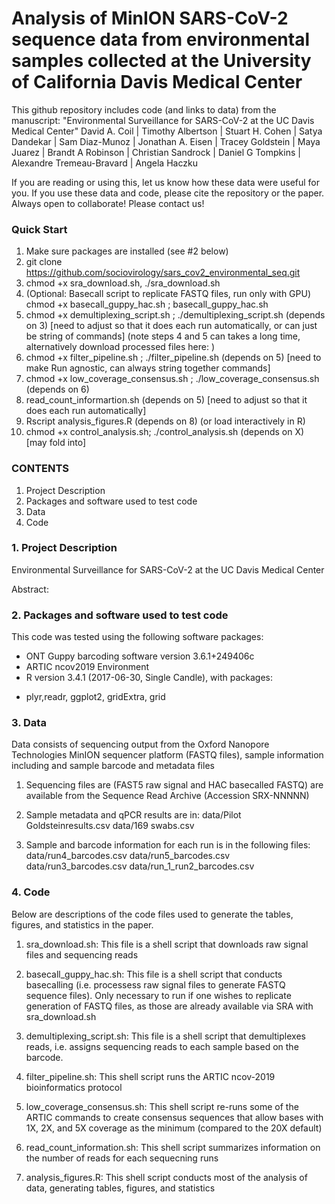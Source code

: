 # Analysis of MinION SARS-CoV-2 sequence data from environmental samples collected at the University of California Davis Medical Center

This github repository includes code (and links to data) from the manuscript:
"Environmental Surveillance for SARS-CoV-2 at the UC Davis Medical Center"
David A. Coil | Timothy Albertson | Stuart H. Cohen | Satya Dandekar | Sam Diaz-Munoz | Jonathan A. Eisen | Tracey Goldstein | Maya Juarez | Brandt A Robinson | Christian Sandrock | Daniel G Tompkins | Alexandre Tremeau-Bravard | Angela Haczku

If you are reading or using this, let us know how these data were useful for you. If you use these data and code, please cite the repository or the paper. Always open to collaborate! Please contact us!

### Quick Start
1. Make sure packages are installed (see #2 below)
2. git clone https://github.com/sociovirology/sars_cov2_environmental_seq.git
3. chmod +x sra_download.sh, ./sra_download.sh
4. (Optional: Basecall script to replicate FASTQ files, run only with GPU) chmod +x basecall_guppy_hac.sh ; basecall_guppy_hac.sh
5. chmod +x demultiplexing_script.sh ; ./demultiplexing_script.sh (depends on 3) [need to adjust so that it does each run automatically, or can just be string of commands]
(note steps 4 and 5 can takes a long time, alternatively download processed files here: )
6. chmod +x filter_pipeline.sh ; ./filter_pipeline.sh (depends on 5) [need to make Run agnostic, can always string together commands]
7. chmod +x low_coverage_consensus.sh ; ./low_coverage_consensus.sh (depends on 6)
8. read_count_informartion.sh (depends on 5) [need to adjust so that it does each run automatically]
9. Rscript analysis_figures.R (depends on 8) (or load interactively in R)
10. chmod +x control_analysis.sh; ./control_analysis.sh (depends on X) [may fold into]

### CONTENTS
1. Project Description
2. Packages and software used to test code
3. Data
4. Code

### 1. Project Description
Environmental Surveillance for SARS-CoV-2 at the UC Davis Medical Center

Abstract:


### 2. Packages and software used to test code
This code was tested using the following software packages:

* ONT Guppy barcoding software version 3.6.1+249406c
* ARTIC ncov2019 Environment
* R version 3.4.1 (2017-06-30, Single Candle), with packages:
+ plyr,readr, ggplot2, gridExtra, grid

### 3. Data
Data consists of sequencing output from the Oxford Nanopore Technologies MinION sequencer platform (FASTQ files), sample information including  and sample barcode and metadata files

1) Sequencing files are (FAST5 raw signal and HAC basecalled FASTQ) are available from the Sequence Read Archive (Accession SRX-NNNNN)

2) Sample metadata and qPCR results are in: 
data/Pilot Goldsteinresults.csv
data/169 swabs.csv

3) Sample and barcode information for each run is in the following files:
data/run4_barcodes.csv
data/run5_barcodes.csv
data/run3_barcodes.csv
data/run_1_run2_barcodes.csv

### 4. Code
Below are descriptions of the code files used to generate the tables, figures, and statistics in the paper.

1) sra_download.sh: This file is a shell script that downloads raw signal files and sequencing reads 

2) basecall_guppy_hac.sh: This file is a shell script that conducts basecalling (i.e. processess raw signal files to generate FASTQ sequence files). Only necessary to run if one wishes to replicate generation of FASTQ files, as those are already available via SRA with sra_download.sh

3) demultiplexing_script.sh: This file is a shell script that demultiplexes reads, i.e. assigns sequencing reads to each sample based on the barcode.

4) filter_pipeline.sh: This shell script runs the ARTIC ncov-2019 bioinformatics protocol

5) low_coverage_consensus.sh: This shell script re-runs some of the ARTIC commands to create consensus sequences that allow bases with 1X, 2X, and 5X coverage as the minimum (compared to the 20X default)

6) read_count_information.sh: This shell script summarizes information on the number of reads for each sequecning runs

7) analysis_figures.R: This shell script conducts most of the analysis of data, generating tables, figures, and statistics